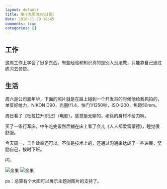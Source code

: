 ```yaml
---
layout: default
title: 第十九周流水记[图]
date: 2010-11-29 18:45
comments: true
categories: []
---
```

<h2>工作</h2>
这周工作上学会了挺多东西。有些经验和知识真的是别人没法教，只能靠自己通过练习去领悟。
<h2>生活</h2>
周六是公司嘉年华，下面的照片就是在路上碰到一个开发哥的时候他给我抓拍的，单反好给力，NIKON D90，光圈f/1.4，快门1/1250秒，ISO-200，焦距50mm。

周日看了《杜拉拉升职记》（电影），感觉挺无聊的，老徐的身材不给力啊。

买了一条行军床，中午吃完饭然后躺在床上看了会儿《人人都爱雷蒙德》，睡觉很舒服。

今天周一，工作效率还可以。不仅是技术上的，还通过沟通来达成了一些进展，奖励自己，按时下班。

闪。

<img class="aligncenter size-full wp-image-440 full" title="余果" src="http://yuguo.us/files/2010/11/DSC_0050.jpg" alt="余果"   />

<img class="aligncenter size-full wp-image-440 full" title="余果" src="http://yuguo.us/files/2010/11/IMG_5604.jpg" alt="余果"  />

ps：总算有个大图可以展示主题对图片的支持了。
